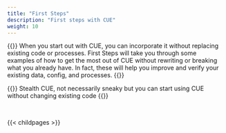 ```yaml
---
title: "First Steps"
description: "First steps with CUE"
weight: 10
---
```


{{<lead>}}
When you start out with CUE, you can incorporate it without replacing existing code or processes.
First Steps will take you through some examples of how to get the most out of CUE without rewriting or breaking what you already have.
In fact, these will help you improve and verify your existing data, config, and processes.
{{</lead>}}

{{<quote author="Roger Peppe">}}
Stealth CUE, not necessarily sneaky but you can start using CUE without changing existing code
{{</quote>}}

<br>

{{< childpages >}}
